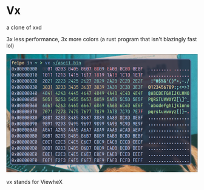 # Vx

a clone of xxd

3x less performance, 3x more colors (a rust program that isn't blazingly fast lol)

![demo](demo.png)

vx stands for ViewheX

